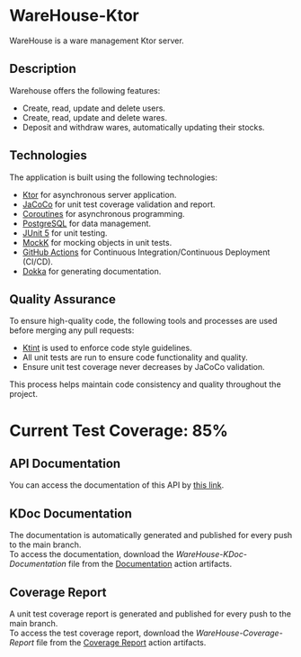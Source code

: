 # WareHouse-Ktor

WareHouse is a ware management Ktor server.

## Description

Warehouse offers the following features:
* Create, read, update and delete users.
* Create, read, update and delete wares.
* Deposit and withdraw wares, automatically updating their stocks.

## Technologies

The application is built using the following technologies:

* [Ktor](https://ktor.io) for asynchronous server application.
* [JaCoCo](https://github.com/jacoco/jacoco) for unit test coverage validation and report.
* [Coroutines](https://kotlinlang.org/docs/coroutines-overview.html) for asynchronous programming.
* [PostgreSQL](https://www.postgresql.org) for data management.
* [JUnit 5](https://junit.org/junit5/docs/current/user-guide) for unit testing.
* [MockK](https://mockk.io) for mocking objects in unit tests.
* [GitHub Actions](https://docs.github.com/pt/actions/learn-github-actions) for Continuous Integration/Continuous Deployment (CI/CD).
* [Dokka](https://github.com/Kotlin/dokka) for generating documentation.

## Quality Assurance

To ensure high-quality code, the following tools and processes are used before merging any pull requests:

* [Ktint](https://pinterest.github.io/ktlint/) is used to enforce code style guidelines.
* All unit tests are run to ensure code functionality and quality.
* Ensure unit test coverage never decreases by JaCoCo validation.

This process helps maintain code consistency and quality throughout the project.

# Current Test Coverage: 85%

## API Documentation

You can access the documentation of this API by [this link](https://documenter.getpostman.com/view/28162587/2sA3JGeihC).

## KDoc Documentation

The documentation is automatically generated and published for every push to the main branch.\
To access the documentation, download the _WareHouse-KDoc-Documentation_ file from the [Documentation](https://github.com/LeonardoBai12/WareHouse-Ktor/actions/workflows/documentation_workflow.yml) action artifacts.

## Coverage Report

A unit test coverage report is generated and published for every push to the main branch.\
To access the test coverage report, download the _WareHouse-Coverage-Report_ file from the [Coverage Report](https://github.com/LeonardoBai12/WareHouse-Ktor/actions/workflows/coverage_report_worflow.yml) action artifacts.
